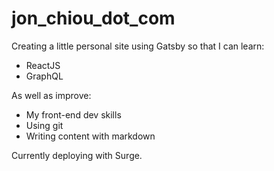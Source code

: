 # jon_chiou_dot_com

Creating a little personal site using Gatsby so that I can learn:

* ReactJS
* GraphQL

As well as improve:

* My front-end dev skills 
* Using git
* Writing content with markdown

Currently deploying with Surge.
